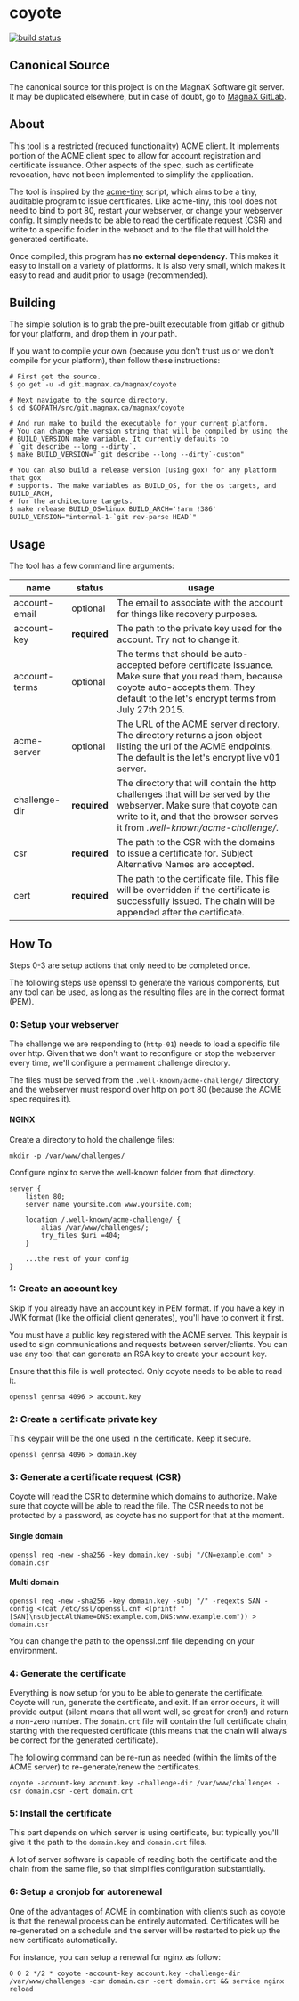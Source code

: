 coyote
======

[![build status](https://git.magnax.ca/magnax/coyote/badges/master/build.svg)](https://git.magnax.ca/magnax/coyote/builds)

Canonical Source
----------------

The canonical source for this project is on the MagnaX Software git server. It
may be duplicated elsewhere, but in case of doubt, go to
[MagnaX GitLab](https://git.magnax.ca/magnax/coyote).

About
-----

This tool is a restricted (reduced functionality) ACME client. It implements
portion of the ACME client spec to allow for account registration and
certificate issuance. Other aspects of the spec, such as certificate revocation,
have not been implemented to simplify the application.

The tool is inspired by the [acme-tiny](https://github.com/diafygi/acme-tiny)
script, which aims to be a tiny, auditable program to issue certificates. Like
acme-tiny, this tool does not need to bind to port 80, restart your webserver,
or change your webserver config. It simply needs to be able to read the
certificate request (CSR) and write to a specific folder in the webroot and to
the file that will hold the generated certificate.

Once compiled, this program has **no external dependency**. This makes it easy
to install on a variety of platforms. It is also very small, which makes it easy
to read and audit prior to usage (recommended).

Building
--------

The simple solution is to grab the pre-built executable from gitlab or github 
for your platform, and drop them in your path.

If you want to compile your own (because you don't trust us or we don't compile 
for your platform), then follow these instructions:

```shell
# First get the source.
$ go get -u -d git.magnax.ca/magnax/coyote

# Next navigate to the source directory.
$ cd $GOPATH/src/git.magnax.ca/magnax/coyote

# And run make to build the executable for your current platform.
# You can change the version string that will be compiled by using the 
# BUILD_VERSION make variable. It currently defaults to 
# `git describe --long --dirty`.
$ make BUILD_VERSION="`git describe --long --dirty`-custom"

# You can also build a release version (using gox) for any platform that gox
# supports. The make variables as BUILD_OS, for the os targets, and BUILD_ARCH,
# for the architecture targets.
$ make release BUILD_OS=linux BUILD_ARCH='!arm !386' BUILD_VERSION="internal-1-`git rev-parse HEAD`"

```

Usage
-----

The tool has a few command line arguments:

| name          | status       | usage                                                                                                                                                                                               |
|---------------|--------------|-----------------------------------------------------------------------------------------------------------------------------------------------------------------------------------------------------|
| account-email | optional     | The email to associate with the account for things like recovery purposes.                                                                                                                          |
| account-key   | **required** | The path to the private key used for the account. Try not to change it.                                                                                                                             |
| account-terms | optional     | The terms that should be auto-accepted before certificate issuance. Make sure that you read them, because coyote auto-accepts them. They default to the let's encrypt terms from July 27th 2015.    |
| acme-server   | optional     | The URL of the ACME server directory. The directory returns a json object listing the url of the ACME endpoints. The default is the let's encrypt live v01 server.                                  |
| challenge-dir | **required** | The directory that will contain the http challenges that will be served by the webserver. Make sure that coyote can write to it, and that the browser serves it from _.well-known/acme-challenge/_. |
| csr           | **required** | The path to the CSR with the domains to issue a certificate for. Subject Alternative Names are accepted.                                                                                            |
| cert          | **required** | The path to the certificate file. This file will be overridden if the certificate is successfully issued. The chain will be appended after the certificate.                                        |

How To
------

Steps 0-3 are setup actions that only need to be completed once.

The following steps use openssl to generate the various components, but any tool
can be used, as long as the resulting files are in the correct format (PEM).

### 0: Setup your webserver

The challenge we are responding to (`http-01`) needs to load a specific file
over http. Given that we don't want to reconfigure or stop the webserver every
time, we'll configure a permanent challenge directory.

The files must be served from the `.well-known/acme-challenge/` directory, and
the webserver must respond over http on port 80 (because the ACME spec requires
it).

#### NGINX

Create a directory to hold the challenge files:

    mkdir -p /var/www/challenges/

Configure nginx to serve the well-known folder from that directory.

    server {
        listen 80;
        server_name yoursite.com www.yoursite.com;

        location /.well-known/acme-challenge/ {
            alias /var/www/challenges/;
            try_files $uri =404;
        }

        ...the rest of your config
    }

### 1: Create an account key

Skip if you already have an account key in PEM format. If you have a key in JWK
format (like the official client generates), you'll have to convert it first.

You must have a public key registered with the ACME server. This keypair is used
to sign communications and requests between server/clients. You can use any tool
that can generate an RSA key to create your account key.

Ensure that this file is well protected. Only coyote needs to be able to read
it.

    openssl genrsa 4096 > account.key

### 2: Create a certificate private key

This keypair will be the one used in the certificate. Keep it secure.

    openssl genrsa 4096 > domain.key

### 3: Generate a certificate request (CSR)

Coyote will read the CSR to determine which domains to authorize. Make sure that
coyote will be able to read the file. The CSR needs to not be protected by a
password, as coyote has no support for that at the moment.

#### Single domain

    openssl req -new -sha256 -key domain.key -subj "/CN=example.com" > domain.csr

#### Multi domain

    openssl req -new -sha256 -key domain.key -subj "/" -reqexts SAN -config <(cat /etc/ssl/openssl.cnf <(printf "[SAN]\nsubjectAltName=DNS:example.com,DNS:www.example.com")) > domain.csr

You can change the path to the openssl.cnf file depending on your environment.

### 4: Generate the certificate

Everything is now setup for you to be able to generate the certificate. Coyote
will run, generate the certificate, and exit. If an error occurs, it will
provide output (silent means that all went well, so great for cron!) and return
a non-zero number. The `domain.crt` file will contain the full certificate
chain, starting with the requested certificate (this means that the chain will
always be correct for the generated certificate).

The following command can be re-run as needed (within the limits of the ACME
server) to re-generate/renew the certificates.

    coyote -account-key account.key -challenge-dir /var/www/challenges -csr domain.csr -cert domain.crt

### 5: Install the certificate

This part depends on which server is using certificate, but typically you'll
give it the path to the `domain.key` and `domain.crt` files.

A lot of server software is capable of reading both the certificate and the
chain from the same file, so that simplifies configuration substantially.

### 6: Setup a cronjob for autorenewal

One of the advantages of ACME in combination with clients such as coyote is that
the renewal process can be entirely automated. Certificates will be re-generated
on a schedule and the server will be restarted to pick up the new certificate
automatically.

For instance, you can setup a renewal for nginx as follow:

    0 0 2 */2 * coyote -account-key account.key -challenge-dir /var/www/challenges -csr domain.csr -cert domain.crt && service nginx reload
